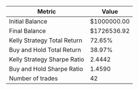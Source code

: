 | Metric | Value |
| --- | --- |
| Initial Balance | $1000000.00 |
| Final Balance | $1726536.92 |
| Kelly Strategy Total Return | 72.65% |
| Buy and Hold Total Return | 38.97% |
| Kelly Strategy Sharpe Ratio | 2.4442 |
| Buy and Hold Sharpe Ratio | 1.4590 |
| Number of trades | 42 |
